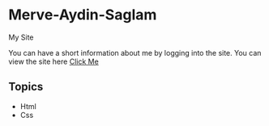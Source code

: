 # Merve-Aydin-Saglam
My Site

You can have a short information about me by logging into the site.
You can view the site here [Click Me](https://github.com/meciway/Merve-Aydin-Saglam.git) 

## Topics

- Html
- Css

